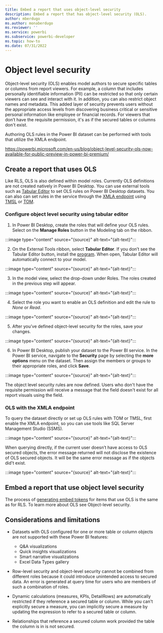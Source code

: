```yaml
---
title: Embed a report that uses object-level security
description: Embed a report that has object-level security (OLS).
author: mberdugo
ms.author: monaberdugo
ms.reviewer: ''
ms.service: powerbi
ms.subservice: powerbi-developer
ms.topic: how-to
ms.date: 07/31/2022
---
```


# Object level security

Object-level security (OLS) enables model authors to secure specific tables or columns from report viewers. For example, a column that includes personally identifiable information (PII) can be restricted so that only certain viewers can see and interact with it. In addition, you can also restrict object names and metadata. This added layer of security prevents users without the appropriate access levels from discovering business critical or sensitive personal information like employee or financial records. For viewers that don’t have the requisite permission, it's as if the secured tables or columns don't exist.  

Authoring OLS rules in the Power BI dataset can be performed with tools that utilize the XMLA endpoint. 

https://powerbi.microsoft.com/en-us/blog/object-level-security-ols-now-available-for-public-preview-in-power-bi-premium/

## Create a report that uses OLS

Like RLS, OLS is also defined within model roles. Currently OLS definitions are not created natively in Power BI Desktop. You can use external tools such as [Tabular Editor](https://tabulareditor.github.io/) to set OLS rules on Power BI Desktop datasets. You can also can set rules in the service through the [XMLA endpoint](/power-bi/enterprise/service-premium-connect-tools) using [TMSL](/analysis-services/tmsl/tabular-model-scripting-language-tmsl-reference) or [TOM](/analysis-services/tom/introduction-to-the-tabular-object-model-tom-in-analysis-services-amo).

### Configure object level security using tabular editor

1. In Power BI Desktop, create the roles that will define your OLS rules. Select on the **Manage Roles** button in the Modeling tab on the ribbon.

  :::image type="content" source="{source}" alt-text="{alt-text}":::

2. On the External Tools ribbon, select **Tabular Editor**. If you don’t see the Tabular Editor button, install the [program](https://tabulareditor.github.io). When open, Tabular Editor will automatically connect to your model.

  :::image type="content" source="{source}" alt-text="{alt-text}":::

3. In the model view, select the drop-down under Roles. The roles created in the previous step will appear.

  :::image type="content" source="{source}" alt-text="{alt-text}":::

4. Select the role you want to enable an OLS definition and edit the rule to *None* or *Read*.

  :::image type="content" source="{source}" alt-text="{alt-text}":::

5. After you’ve defined object-level security for the roles, save your changes.

  :::image type="content" source="{source}" alt-text="{alt-text}":::

6. In Power BI Desktop, publish your dataset to the Power BI service. In the Power BI service, navigate to the **Security** page by selecting the **more options** menu on the dataset. Then assign the members or groups to their appropriate roles, and click **Save**.

  :::image type="content" source="{source}" alt-text="{alt-text}":::

The object level security rules are now defined. Users who don't have the requisite permission will receive a message that the field doesn't exist for all report visuals using the field.

### OLS with the XMLA endpoint

To query the dataset directly or set up OLS rules with TOM or TMSL, first enable the XMLA endpoint, so you can use tools like SQL Server Management Studio (SSMS).

:::image type="content" source="{source}" alt-text="{alt-text}":::

When querying directly, if the current user doesn’t have access to OLS secured objects, the error message returned will not disclose the existence of OLS secured objects. It will be the same error message as if the objects did't exist.

:::image type="content" source="{source}" alt-text="{alt-text}":::

## Embed a report that use object level security

The process of [generating embed tokens](generate-embed-token.md#row-level-security) for items that use OLS is the same as for RLS. To learn more about OLS see Object-level security.

## Considerations and limitations

* Datasets with OLS configured for one or more table or column objects are not supported with these Power BI features:

  * Q&A visualizations
  * Quick insights visualizations
  * Smart narrative visualizations
  * Excel Data Types gallery

* Row-level security and object-level security cannot be combined from different roles because it could introduce unintended access to secured data. An error is generated at query time for users who are members of such a combination of roles.

* Dynamic calculations (measures, KPIs, DetailRows) are automatically restricted if they reference a secured table or column. While you can't explicitly secure a measure, you can implicitly secure a measure by updating the expression to refer to a secured table or column.

* Relationships that reference a secured column work provided the table the column is in is not secured.
